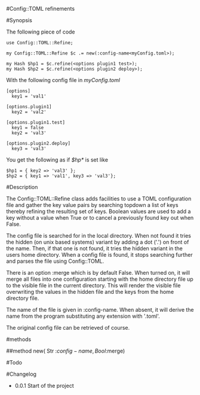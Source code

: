 #Config::TOML refinements

#Synopsis

The following piece of code
```
use Config::TOML::Refine;

my Config::TOML::Refine $c .= new(:config-name<myConfig.toml>);

my Hash $hp1 = $c.refine(<options plugin1 test>);
my Hash $hp2 = $c.refine(<options plugin2 deploy>);
```
With the following config file in *myConfig.toml*

```
[options]
  key1 = 'val1'

[options.plugin1]
  key2 = 'val2'

[options.plugin1.test]
  key1 = false
  key2 = 'val3'

[options.plugin2.deploy]
  key3 = 'val3'
```
You get the following as if *$hp\** is set like
```
$hp1 = { key2 => 'val3' };
$hp2 = { key1 => 'val1', key3 => 'val3'};
```

#Description

The Config::TOML::Refine class adds facilities to use a TOML configuration file and gather the key value pairs by searching topdown a list of keys thereby refining the resulting set of keys. Boolean values are used to add a key without a value when True or to cancel a previously found key out when False.

The config file is searched for in the local directory. When not found it tries the hidden (on unix based systems) variant by adding a dot ('.') on front of the name. Then, if that one is not found, it tries the hidden variant in the users home directory. When a config file is found, it stops searching further and parses the file using Config::TOML.

There is an option :merge which is by default False. When turned on, it will merge all files into one configuration starting with the home directory file up to the visible file in the current directory. This will render the visible file overwriting the values in the hidden file and the keys from the home directory file.

The name of the file is given in :config-name. When absent, it will derive the name from the program substituting any extension with '.toml'.

The original config file can be retrieved of course.

#methods

##method new( Str :$config-name, Bool :$merge)

#Todo

#Changelog

* 0.0.1 Start of the project
